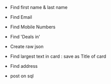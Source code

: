 - Find first name & last name
- Find Email
- Find Mobile Numbers
- Find 'Deals in'
- Create raw json
- Find largest text in card : save as Title of card
- Find address

- post on sql
